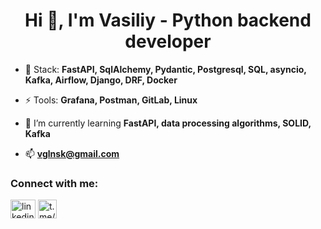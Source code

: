 <h1 align="center">Hi 👋, I'm Vasiliy - Python backend developer</h1>

- 🌱 Stack: **FastAPI, SqlAlchemy, Pydantic, Postgresql, SQL, asyncio, Kafka, Airflow, Django, DRF, Docker**

- ⚡ Tools: **Grafana, Postman, GitLab, Linux**

- 💬 I’m currently learning **FastAPI, data processing algorithms, SOLID, Kafka**

- 📫 **vglnsk@gmail.com**

<h3 align="left">Connect with me:</h3> 
<p>
  <a href="https://linkedin.com/in/vglnsk" target="blank"><img align="center" src="https://raw.githubusercontent.com/rahuldkjain/github-profile-readme-generator/master/src/images/icons/Social/linked-in-alt.svg" alt="linkedin.com/in/vglnsk" height="30" width="40" /></a> 
  <a href="https://t.me/vglnsk" target="_blank"><img align="center" src="https://img.shields.io/badge/-telegram-red?color=white&logo=telegram&logoColor=blue" alt="t.me/vglnsk" height="30"/></a>
</p>
